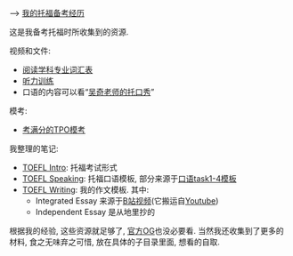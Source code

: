 --> [我的托福备考经历](https://lyk-love.cn/2023/02/13/TOEFL-Hometest-Experience/)

这是我备考托福时所收集到的资源. 



视频和文件:

* [阅读学科专业词汇表](./阅读学科专业词汇表.pdf)
* [听力训练](https://www.bilibili.com/video/BV1jJ411X7KE/?share_source=copy_web&vd_source=9bb7bae2f9b5b41ed3bf1d8b955097d4)
* 口语的内容可以看“[吴奇老师的托口秀](https://space.bilibili.com/473498779)”



模考:

* [考满分的TPO模考](https://toeflv3.kmf.com/exam)



我整理的笔记:

* [TOEFL Intro](./TOEFL-Intro.md): 托福考试形式
* [TOEFL Speaking](./TOEFL-Speaking.md): 托福口语模板, 部分来源于[口语task1-4模板](https://www.bilibili.com/video/BV1b7411t7Vr/?share_source=copy_web&vd_source=9bb7bae2f9b5b41ed3bf1d8b955097d4)
* [TOEFL Writing](./TOEFL-Writing.md): 我的作文模板. 其中:
  * Integrated Essay 来源于[B站视频](https://www.bilibili.com/video/BV1cK411A75f/?share_source=copy_web&vd_source=9bb7bae2f9b5b41ed3bf1d8b955097d4)(它搬运自[Youtube](https://www.youtube.com/c/Toeflresources/videos))
  * Independent Essay 是从地里抄的

根据我的经验, 这些资源就足够了, [官方OG](https://box.nju.edu.cn/f/7f4c25f6e5cb4779b282/?dl=1)也没必要看. 当然我还收集到了更多的材料, 食之无味弃之可惜, 放在具体的子目录里面, 想看的自取.









